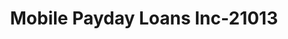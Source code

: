 ---
f_zip-code: 93535
f_state-code: CA
title: Mobile Payday Loans Inc-21013
f_phone: 661-729-6661
f_city-only: Lancaster
f_address: 1323 Herzel Ave Lancaster
f_location-unique-id: '21013'
slug: mobile-payday-loans-inc-21013
updated-on: '2024-05-30T13:46:58.046Z'
created-on: '2024-05-30T13:36:59.803Z'
published-on: '2024-05-30T13:54:32.469Z'
f_city-state: cms/city/lancaster-ca.md
f_company: cms/company/mobile-payday-loans-inc.md
f_state: cms/state/california.md
layout: '[payday-loan].html'
tags: payday-loan
---